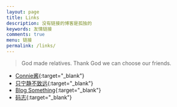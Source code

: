 ```yaml
---
layout: page
title: Links
description: 没有链接的博客是孤独的
keywords: 友情链接
comments: true
menu: 链接
permalink: /links/
---
```


> God made relatives. Thank God we can choose our friends.

* [Connie酱](http://biedan.org){:target="_blank"}
* [只宁静不致远](http://zxning.github.io/){:target="_blank"}
* [Blog Something](http://chenxiaoyoyo.github.io){:target="_blank"}
* [码志](http://mazhuang.org){:target="_blank"}
